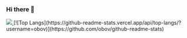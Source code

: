 ### Hi there 👋
<a href="https://hhpluscertificateofcompletion.oopy.io/">
  <img src="https://static.spartacodingclub.kr/hanghae99/plus/completion/badge_blue.svg" />
</a>
[![Top Langs](https://github-readme-stats.vercel.app/api/top-langs/?username=obov)](https://github.com/obov/github-readme-stats)
